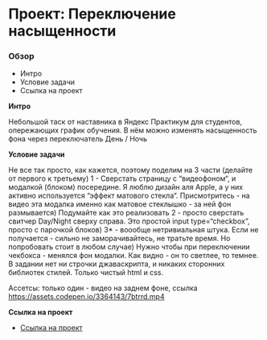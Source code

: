 # Проект: Переключение насыщенности

### Обзор

- Интро
- Условие задачи
- Ссылка на проект

**Интро**

Небольшой таск от наставника в Яндекс Практикум для студентов, опережающих график обучения.
В нём можно изменять насыщенность фона через переключатель День / Ночь

**Условие задачи**

Не все так просто, как кажется, поэтому поделим на 3 части (делайте от первого к третьему)
1 - Сверстать страницу с “видеофоном“, и модалкой (блоком) посередине. Я люблю дизайн аля Apple, а у них активно используется “эффект матового стекла“. Присмотритесь - на видео эта модалка именно как матовое стеклышко - за ней фон размывается) Подумайте как это реализовать
2 - просто сверстать свитчер Day/Night сверху справа. Это простой input type=“checkbox”, просто с парочкой блоков)
3\* - воообще нетривиальная штука. Если не получается - сильно не заморачивайтесь, не тратьте время. Но попробовать стоит в любом случае) Нужно чтобы при переключении чекбокса - менялся фон модалки. Как видно - он то светлее, то темнее.
В задании нет ни строчки джаваскрипта, и никаких сторонних библиотек стилей. Только чистый html и css.

Ассетсы: только один - видео на заднем фоне, ссылка
https://assets.codepen.io/3364143/7btrrd.mp4

**Ссылка на проект**

- [Ссылка на проект](https://dimdimshishkov.github.io/dayNight/)
